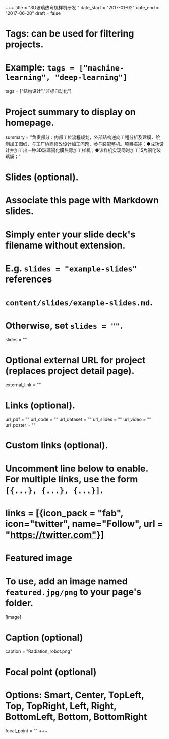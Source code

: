 +++
title = "3D玻璃热弯机样机研发 "
date_start = "2017-01-02"
date_end = "2017-06-20"
draft = false

# Tags: can be used for filtering projects.
# Example: `tags = ["machine-learning", "deep-learning"]`
tags = ["结构设计","非标自动化"]

# Project summary to display on homepage.
summary = "负责部分：内部工位流程规划，外部结构逆向工程分析及建模，绘制加工图纸，与工厂协商修改设计加工问题，参与装配整机。项目描述：●成功设计并加工出一种3D玻璃钢化膜热弯加工样机；●该样机实现同时加工15片钢化玻璃膜；"

# Slides (optional).
#   Associate this page with Markdown slides.
#   Simply enter your slide deck's filename without extension.
#   E.g. `slides = "example-slides"` references 
#   `content/slides/example-slides.md`.
#   Otherwise, set `slides = ""`.
slides = ""

# Optional external URL for project (replaces project detail page).
external_link = ""

# Links (optional).
url_pdf = ""
url_code = ""
url_dataset = ""
url_slides = ""
url_video = ""
url_poster = ""

# Custom links (optional).
#   Uncomment line below to enable. For multiple links, use the form `[{...}, {...}, {...}]`.
# links = [{icon_pack = "fab", icon="twitter", name="Follow", url = "https://twitter.com"}]

# Featured image
# To use, add an image named `featured.jpg/png` to your page's folder. 
[image]
  # Caption (optional)
  caption = "Radiation_robot.png"

  # Focal point (optional)
  # Options: Smart, Center, TopLeft, Top, TopRight, Left, Right, BottomLeft, Bottom, BottomRight
  focal_point = ""
+++

